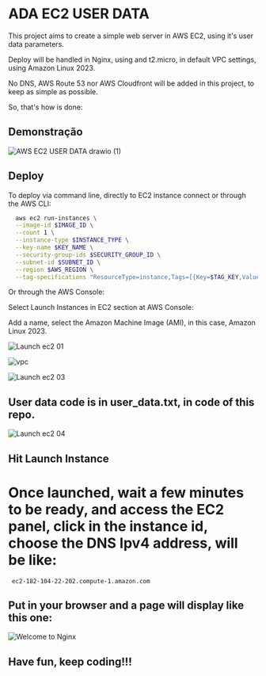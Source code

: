 # ADA EC2 USER DATA

This project aims to create a simple web server in AWS EC2, using it's user data parameters.

Deploy will be handled in Nginx, using and t2.micro, in default VPC settings, using Amazon Linux 2023.

No DNS, AWS Route 53 nor AWS Cloudfront will be added in this project, to keep as simple as possible.

So, that's how is done:




## Demonstração

![AWS EC2 USER DATA drawio (1)](https://github.com/user-attachments/assets/ce8e975a-3b8e-4fd1-8213-6f2e572d0e01)




## Deploy

To deploy via command line, directly to EC2 instance connect or through the AWS CLI:

```bash
  aws ec2 run-instances \
  --image-id $IMAGE_ID \
  --count 1 \
  --instance-type $INSTANCE_TYPE \
  --key-name $KEY_NAME \
  --security-group-ids $SECURITY_GROUP_ID \
  --subnet-id $SUBNET_ID \
  --region $AWS_REGION \
  --tag-specifications "ResourceType=instance,Tags=[{Key=$TAG_KEY,Value=$TAG_VALUE}]"
```

Or through the AWS Console:

Select Launch Instances in EC2 section at AWS Console:

Add a name, select the Amazon Machine Image (AMI), in this case, Amazon Linux 2023.

![Launch ec2 01](https://github.com/user-attachments/assets/61f08ba7-21c3-4f2f-bfe1-c7963fce7aca)

![vpc](https://github.com/user-attachments/assets/2839bc87-98e6-430a-ade8-a0fbd02675cd)

![Launch ec2 03](https://github.com/user-attachments/assets/df6b57ae-0d12-4810-ac22-4f6d18a916c0)

## User data code is in user_data.txt, in code of this repo.

![Launch ec2 04](https://github.com/user-attachments/assets/983d2db7-9293-4cd7-a8f4-e5b65ec679ba)

## Hit Launch Instance

# Once launched, wait a few minutes to be ready, and access the EC2 panel, click in the instance id, choose the DNS Ipv4 address, will be like:

```http
 ec2-182-104-22-202.compute-1.amazon.com
```
## Put in your browser and a page will display like this one:

![Welcome to Nginx](https://github.com/user-attachments/assets/2268b396-9ab6-4648-98d3-936cec88dc23)

## Have fun, keep coding!!!
